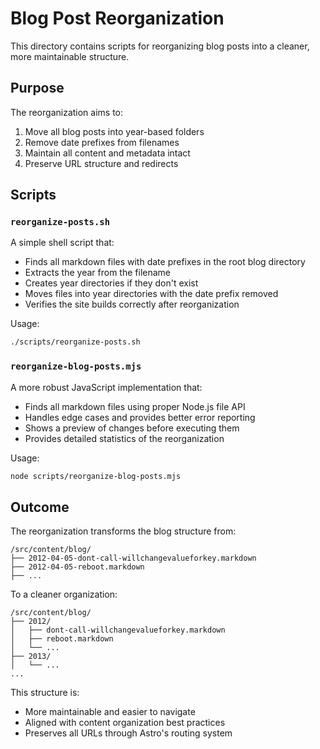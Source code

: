 # Blog Post Reorganization

This directory contains scripts for reorganizing blog posts into a cleaner, more maintainable structure.

## Purpose

The reorganization aims to:

1. Move all blog posts into year-based folders
2. Remove date prefixes from filenames
3. Maintain all content and metadata intact
4. Preserve URL structure and redirects

## Scripts

### `reorganize-posts.sh`

A simple shell script that:
- Finds all markdown files with date prefixes in the root blog directory
- Extracts the year from the filename
- Creates year directories if they don't exist
- Moves files into year directories with the date prefix removed
- Verifies the site builds correctly after reorganization

Usage:
```bash
./scripts/reorganize-posts.sh
```

### `reorganize-blog-posts.mjs`

A more robust JavaScript implementation that:
- Finds all markdown files using proper Node.js file API
- Handles edge cases and provides better error reporting
- Shows a preview of changes before executing them
- Provides detailed statistics of the reorganization

Usage:
```bash
node scripts/reorganize-blog-posts.mjs
```

## Outcome

The reorganization transforms the blog structure from:

```
/src/content/blog/
├── 2012-04-05-dont-call-willchangevalueforkey.markdown
├── 2012-04-05-reboot.markdown
├── ...
```

To a cleaner organization:

```
/src/content/blog/
├── 2012/
│   ├── dont-call-willchangevalueforkey.markdown
│   ├── reboot.markdown
│   └── ...
├── 2013/
│   └── ...
...
```

This structure is:
- More maintainable and easier to navigate
- Aligned with content organization best practices
- Preserves all URLs through Astro's routing system